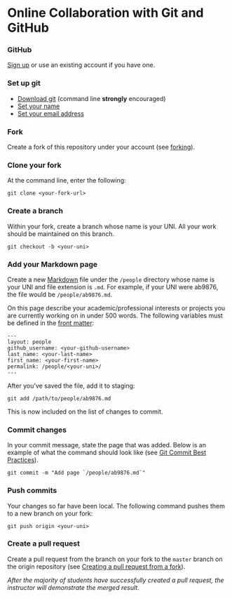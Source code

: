 # Online Collaboration with Git and GitHub

### GitHub

[Sign up](https://github.com/join) or use an existing account if you have one.

### Set up git
 * [Download git](https://git-scm.com/downloads) (command line <strong>strongly</strong> encouraged)
 * [Set your name](https://help.github.com/articles/setting-your-username-in-git/)
 * [Set your email address](https://help.github.com/articles/setting-your-commit-email-address-in-git/)

### Fork

Create a fork of this repository under your account (see [forking](https://guides.github.com/activities/forking/#fork)).

### Clone your fork

At the command line, enter the following:

    git clone <your-fork-url>

### Create a branch

Within your fork, create a branch whose name is your UNI. All your work should be maintained on this branch.

    git checkout -b <your-uni>

### Add your Markdown page
 
Create a new [Markdown](https://guides.github.com/features/mastering-markdown/) file under the `/people` directory whose name is your UNI and file extension is `.md`. For example, if your UNI were ab9876, the file would be `/people/ab9876.md`.

On this page describe your academic/professional interests or projects you are currently working on in under 500 words. The following variables must be defined in the [front matter](https://jekyllrb.com/docs/frontmatter/):

    ---
    layout: people
    github_username: <your-github-username>
    last_name: <your-last-name>
    first_name: <your-first-name>
    permalink: /people/<your-uni>/
    ---
    
After you've saved the file, add it to staging:

    git add /path/to/people/ab9876.md

This is now included on the list of changes to commit.

### Commit changes

In your commit message, state the page that was added. Below is an example of what the command should look like (see [Git Commit Best Practices](https://github.com/trein/dev-best-practices/wiki/Git-Commit-Best-Practices)).

    git commit -m "Add page `/people/ab9876.md`"

### Push commits
Your changes so far have been local. The following command pushes them to a new branch on your fork:

    git push origin <your-uni>

### Create a pull request

Create a pull request from the branch on your fork to the `master` branch on the origin repository (see [Creating a pull request from a fork](https://help.github.com/articles/creating-a-pull-request-from-a-fork/)).

_After the majority of students have successfully created a pull request, the instructor will demonstrate the merged result._
